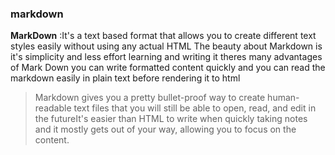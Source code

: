 ### markdown
**MarkDown** :It's a text based format that allows you to create different text styles easily without using any actual HTML
The beauty about Markdown is it's simplicity and less effort learning and writing it theres many advantages of Mark Down you
can write formatted content quickly and you can read the markdown easily in plain text before rendering it  to html

> Markdown gives you a pretty bullet-proof way to create human-readable text files that
you will still be able to open, read, and edit in the futureIt's easier than HTML to write when quickly taking notes 
and it mostly gets out of your way, allowing you to focus on the content.
